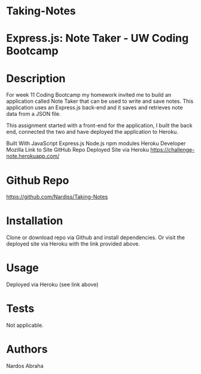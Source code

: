 # Taking-Notes
# Express.js: Note Taker - UW Coding Bootcamp


# Description
For week 11  Coding Bootcamp my homework invited me to build an application called Note Taker that can be used to write and save notes. This application uses an Express.js back-end and it saves and retrieves note data from a JSON file.

This assignment started with a front-end for the application, I built the back end, connected the two and have deployed the application to Heroku.

Built With
JavaScript
Express.js
Node.js
npm modules
Heroku
Developer Mozilla
Link to Site GitHub Repo
Deployed Site via Heroku
https://challenge-note.herokuapp.com/

# Github Repo

https://github.com/Nardiss/Taking-Notes

# Installation
Clone or download repo via Github and install dependencies.
Or visit the deployed site via Heroku with the link provided above.

# Usage
Deployed via Heroku (see link above)

# Tests
Not applicable.


# Authors

Nardos Abraha
